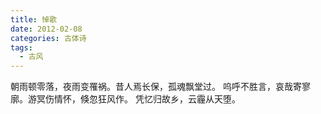 ```yaml
---
title: 悼歌
date: 2012-02-08
categories: 古体诗
tags:
  - 古风
---
```


朝雨顿零落，夜雨变罹祸。昔人焉长保，孤魂飘堂过。<!--more-->
呜呼不胜言，哀哉寄寥廓。游冥伤情怀，倏忽狂风作。
凭忆归故乡，云霾从天堕。